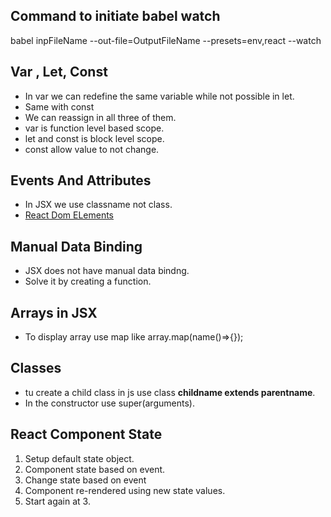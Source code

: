 ## Command to initiate babel watch

babel inpFileName --out-file=OutputFileName --presets=env,react --watch

## Var , Let, Const

- In var we can redefine the same variable while not possible in let.
- Same with const
- We can reassign in all three of them.
- var is function level based scope.
- let and const is block level scope.
- const allow value to not change.

## Events And Attributes

- In JSX we use classname not class.
- [React Dom ELements](https://reactjs.org/docs/dom-elements.html)

## Manual Data Binding

- JSX does not have manual data bindng.
- Solve it by creating a function.

## Arrays in JSX

- To display array use map like array.map(name()=>{});

## Classes
- tu create a child class in js use class **childname extends parentname**.
- In the constructor use super(arguments).

## React Component State
1. Setup default state object.
2. Component state based on event.
3. Change state based on event
4. Component re-rendered using new state values.
5. Start again at 3.


